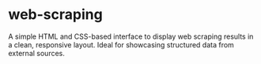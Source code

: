 # web-scraping
A simple HTML and CSS-based interface to display web scraping results in a clean, responsive layout. Ideal for showcasing structured data from external sources.

